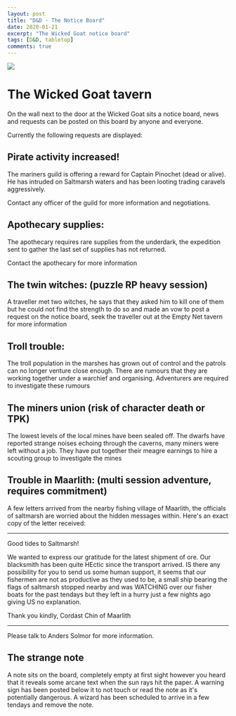 ```yaml
---
layout: post
title: "D&D - The Notice Board"
date: 2020-01-21
excerpt: "The Wicked Goat notice board"
tags: [D&D, tabletop]
comments: true
---
```


<img src="https://www.elventower.com/wp-content/uploads/2018/06/thumbnail.jpg" />

# The Wicked Goat tavern

On the wall next to the door at the Wicked Goat sits a notice board, news and requests can be posted on this board by anyone and everyone.

Currently the following requests are displayed:

## Pirate activity increased!

The mariners guild is offering a reward for Captain Pinochet (dead or alive). He has intruded on Saltmarsh waters and has been looting trading caravels aggressively. 

Contact any officer of the guild for more information and negotiations.

## Apothecary supplies: 

The apothecary requires rare supplies from the underdark, the expedition sent to gather the last set of supplies has not returned. 

Contact the apothecary for more information

## The twin witches: (puzzle RP heavy session)

A traveller met two witches, he says that they asked him to kill one of them but he could not find the strength to do so and made an vow to post a request on the notice board, seek the traveller out at the Empty Net tavern for more information

## Troll trouble:
The troll population in the marshes has grown out of control and the patrols can no longer venture close enough. There are rumours that they are working together under a warchief and organising. Adventurers are required to investigate these rumours


## The miners union (risk of character death or TPK)
The lowest levels of the local mines have been sealed off. The dwarfs have reported strange noises echoing through the caverns, many miners were left without a job. They have put together their meagre earnings to hire a scouting group to investigate the mines

## Trouble in Maarlith: (multi session adventure, requires commitment)
A few letters arrived from the nearby fishing village of Maarlith, the officials of saltmarsh are worried about the hidden messages within.
Here's an exact copy of the letter received:

***

Good tides to Saltmarsh!

We wanted to express our gratitude for the latest shipment of ore. 
Our blacksmith has been quite HEctic since the transport arrived. 
IS there any possibility for you to send us some human support, it seems that our fishermen are not as productive as they used to be, a small ship bearing the flags of saltmarsh stopped nearby and was WATCHING over our fisher boats for the past tendays but they left in a hurry just a few nights ago giving US no explanation.

Thank you kindly, 
Cordast Chin of Maarlith

***


Please talk to Anders Solmor for more information.

## The strange note
A note sits on the board, completely empty at first sight however you heard that it reveals some arcane text when the sun rays hit the paper. A warning sign has been posted below it to not touch or read the note as it's potentially dangerous. A wizard has been scheduled to arrive in a few tendays and remove the note.